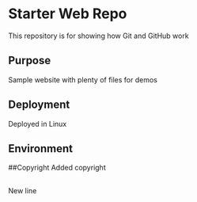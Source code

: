 # Starter Web Repo

This repository is for showing how Git and GitHub work

## Purpose

Sample website with plenty of files for demos

## Deployment

Deployed in Linux 

## Environment

##Copyright
Added copyright

##
New line